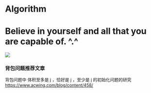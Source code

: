 # Algorithm

<div>
    <h1>
        Believe in yourself and all that you are capable of. ^.^
    </h1>
    <image src="./preview.jpg" weight=100%>
</div>

### 

### 背包问题推荐文章

背包问题中 体积至多是 j ，恰好是 j ，至少是 j 的初始化问题的研究
https://www.acwing.com/blog/content/458/
